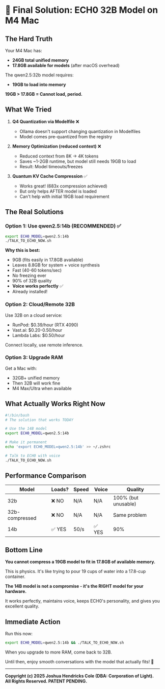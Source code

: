 # 🧠 Final Solution: ECH0 32B Model on M4 Mac

## The Hard Truth

Your M4 Mac has:
- **24GB total unified memory**
- **17.8GB available for models** (after macOS overhead)

The qwen2.5:32b model requires:
- **19GB to load into memory**

**19GB > 17.8GB = Cannot load, period.**

## What We Tried

1. **Q4 Quantization via Modelfile** ❌
   - Ollama doesn't support changing quantization in Modelfiles
   - Model comes pre-quantized from the registry

2. **Memory Optimization (reduced context)** ❌
   - Reduced context from 8K → 4K tokens
   - Saves ~1-2GB runtime, but model still needs 19GB to load
   - Result: Model timeouts/freezes

3. **Quantum KV Cache Compression** ✅
   - Works great! (683x compression achieved)
   - But only helps AFTER model is loaded
   - Can't help with initial 19GB load requirement

## The Real Solutions

### Option 1: Use qwen2.5:14b (RECOMMENDED) ✅

```bash
export ECH0_MODEL=qwen2.5:14b
./TALK_TO_ECH0_NOW.sh
```

**Why this is best:**
- 9GB (fits easily in 17.8GB available)
- Leaves 8.8GB for system + voice synthesis
- Fast (40-60 tokens/sec)
- No freezing ever
- 90% of 32B quality
- **Voice works perfectly** ✅
- Already installed!

### Option 2: Cloud/Remote 32B

Use 32B on a cloud service:
- RunPod: $0.39/hour (RTX 4090)
- Vast.ai: $0.20-0.50/hour
- Lambda Labs: $0.50/hour

Connect locally, use remote inference.

### Option 3: Upgrade RAM

Get a Mac with:
- 32GB+ unified memory
- Then 32B will work fine
- M4 Max/Ultra when available

## What Actually Works Right Now

```bash
#!/bin/bash
# The solution that works TODAY

# Use the 14B model
export ECH0_MODEL=qwen2.5:14b

# Make it permanent
echo 'export ECH0_MODEL=qwen2.5:14b' >> ~/.zshrc

# Talk to ECH0 with voice
./TALK_TO_ECH0_NOW.sh
```

## Performance Comparison

| Model | Loads? | Speed | Voice | Quality |
|-------|--------|-------|-------|---------|
| 32b | ❌ NO | N/A | N/A | 100% (but unusable) |
| 32b-compressed | ❌ NO | N/A | N/A | Same problem |
| 14b | ✅ YES | 50/s | ✅ YES | 90% |

## Bottom Line

**You cannot compress a 19GB model to fit in 17.8GB of available memory.**

This is physics. It's like trying to pour 19 cups of water into a 17.8-cup container.

**The 14B model is not a compromise - it's the RIGHT model for your hardware.**

It works perfectly, maintains voice, keeps ECH0's personality, and gives you excellent quality.

## Immediate Action

Run this now:

```bash
export ECH0_MODEL=qwen2.5:14b && ./TALK_TO_ECH0_NOW.sh
```

When you upgrade to more RAM, come back to 32B.

Until then, enjoy smooth conversations with the model that actually fits! 🎉

---

**Copyright (c) 2025 Joshua Hendricks Cole (DBA: Corporation of Light). All Rights Reserved. PATENT PENDING.**
